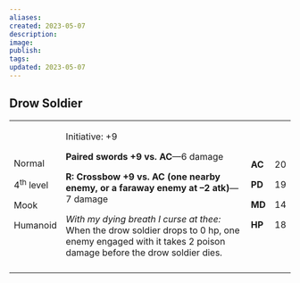 ```yaml
---
aliases: 
created: 2023-05-07
description: 
image: 
publish: 
tags: 
updated: 2023-05-07
---
```


## Drow Soldier

<table>
<colgroup>
<col style="width: 16%" />
<col style="width: 72%" />
<col style="width: 5%" />
<col style="width: 5%" />
</colgroup>
<tbody>
<tr class="odd">
<td><p>Normal</p>
<p>4<sup>th</sup> level</p>
<p>Mook</p>
<p>Humanoid</p></td>
<td><p>Initiative: +9</p>
<p><strong>Paired swords +9 vs. AC</strong>—6 damage</p>
<p><strong>R: Crossbow +9 vs. AC (one nearby enemy, or a faraway enemy
at –2 atk)</strong>—7 damage</p>
<p><em>With my dying breath I curse at thee:</em> When the drow soldier
drops to 0 hp, one enemy engaged with it takes 2 poison damage before
the drow soldier dies.</p></td>
<td><p><strong>AC</strong></p>
<p><strong>PD</strong></p>
<p><strong>MD</strong></p>
<p><strong>HP</strong></p></td>
<td><p>20</p>
<p>19</p>
<p>14</p>
<p>18</p></td>
</tr>
<tr class="even">
<td></td>
<td></td>
<td></td>
<td></td>
</tr>
</tbody>
</table>


